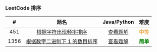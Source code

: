 ### LeetCode 排序

|  #   |                             题名                             |                        Java/Python                        |                    难度                     |
| :--: | :----------------------------------------------------------: | :-------------------------------------------------------: | :-----------------------------------------: |
| 451  | [根据字符出现频率排序](https://leetcode-cn.com/problems/sort-characters-by-frequency/) |      [查看题解](451-sort-characters-by-frequency.md)      | <strong style="color:#f0ad4e">中等</strong> |
| 1356 | [根据数字二进制下 1 的数目排序](https://leetcode-cn.com/problems/sort-integers-by-the-number-of-1-bits/) | [查看题解](1356-sort-integers-by-the-number-of-1-bits.md) |  <strong style="color:green">简单</strong>  |

